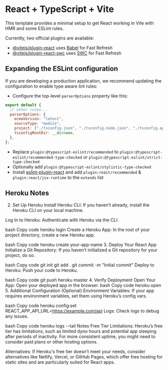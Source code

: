 # React + TypeScript + Vite

This template provides a minimal setup to get React working in Vite with HMR and some ESLint rules.

Currently, two official plugins are available:

- [@vitejs/plugin-react](https://github.com/vitejs/vite-plugin-react/blob/main/packages/plugin-react/README.md) uses [Babel](https://babeljs.io/) for Fast Refresh
- [@vitejs/plugin-react-swc](https://github.com/vitejs/vite-plugin-react-swc) uses [SWC](https://swc.rs/) for Fast Refresh

## Expanding the ESLint configuration

If you are developing a production application, we recommend updating the configuration to enable type aware lint rules:

- Configure the top-level `parserOptions` property like this:

```js
export default {
  // other rules...
  parserOptions: {
    ecmaVersion: "latest",
    sourceType: "module",
    project: ["./tsconfig.json", "./tsconfig.node.json", "./tsconfig.app.json"],
    tsconfigRootDir: __dirname,
  },
};
```

- Replace `plugin:@typescript-eslint/recommended` to `plugin:@typescript-eslint/recommended-type-checked` or `plugin:@typescript-eslint/strict-type-checked`
- Optionally add `plugin:@typescript-eslint/stylistic-type-checked`
- Install [eslint-plugin-react](https://github.com/jsx-eslint/eslint-plugin-react) and add `plugin:react/recommended` & `plugin:react/jsx-runtime` to the `extends` list

## Heroku Notes

2. Set Up Heroku
   Install Heroku CLI: If you haven’t already, install the Heroku CLI on your local machine.

Log In to Heroku: Authenticate with Heroku via the CLI.

bash
Copy code
heroku login
Create a Heroku App: In the root of your project directory, create a new Heroku app.

bash
Copy code
heroku create your-app-name 3. Deploy Your React App
Initialize a Git Repository: If you haven’t initialized a Git repository for your project, do so.

bash
Copy code
git init
git add .
git commit -m "Initial commit"
Deploy to Heroku: Push your code to Heroku.

bash
Copy code
git push heroku master 4. Verify Deployment
Open Your App: Open your deployed app in the browser.
bash
Copy code
heroku open 5. Additional Configuration (Optional)
Environment Variables: If your app requires environment variables, set them using Heroku’s config vars.

bash
Copy code
heroku config:set REACT_APP_API_URL=https://example.com/api
Logs: Check logs to debug any issues.

bash
Copy code
heroku logs --tail
Notes
Free Tier Limitations: Heroku’s free tier has limitations, such as limited dyno hours and potential app sleeping after periods of inactivity. For more consistent uptime, you might need to consider paid plans or other hosting options.

Alternatives: If Heroku's free tier doesn’t meet your needs, consider alternatives like Netlify, Vercel, or GitHub Pages, which offer free hosting for static sites and are particularly suited for React apps.
